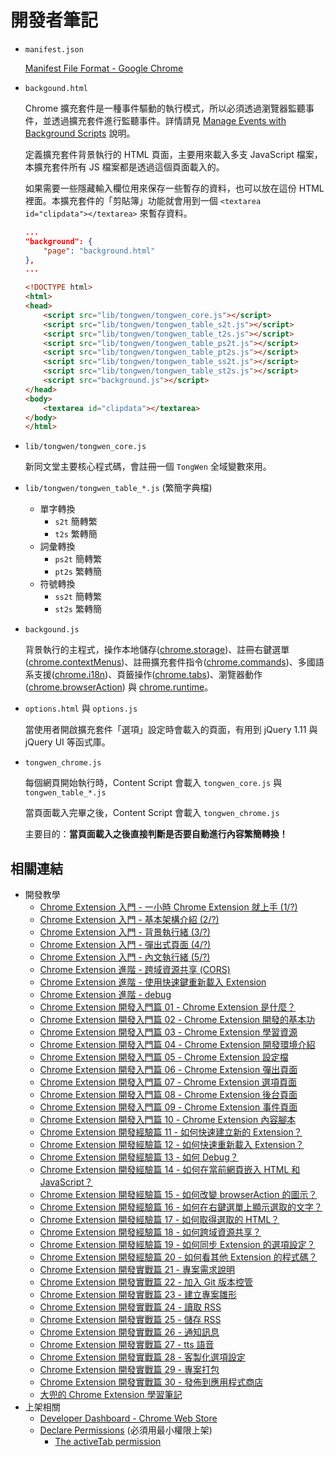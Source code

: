 # 開發者筆記

- `manifest.json`

    [Manifest File Format - Google Chrome](https://developer.chrome.com/extensions/manifest)

- `backgound.html`

    Chrome 擴充套件是一種事件驅動的執行模式，所以必須透過瀏覽器監聽事件，並透過擴充套件進行監聽事件。詳情請見 [Manage Events with Background Scripts](https://developer.chrome.com/extensions/background_pages) 說明。

    定義擴充套件背景執行的 HTML 頁面，主要用來載入多支 JavaScript 檔案，本擴充套件所有 JS 檔案都是透過這個頁面載入的。

    如果需要一些隱藏輸入欄位用來保存一些暫存的資料，也可以放在這份 HTML 裡面。本擴充套件的「剪貼簿」功能就會用到一個 `<textarea id="clipdata"></textarea>` 來暫存資料。

    ```json
    ...
    "background": {
        "page": "background.html"
    },
    ...
    ```

    ```html
    <!DOCTYPE html>
    <html>
    <head>
        <script src="lib/tongwen/tongwen_core.js"></script>
        <script src="lib/tongwen/tongwen_table_s2t.js"></script>
        <script src="lib/tongwen/tongwen_table_t2s.js"></script>
        <script src="lib/tongwen/tongwen_table_ps2t.js"></script>
        <script src="lib/tongwen/tongwen_table_pt2s.js"></script>
        <script src="lib/tongwen/tongwen_table_ss2t.js"></script>
        <script src="lib/tongwen/tongwen_table_st2s.js"></script>
        <script src="background.js"></script>
    </head>
    <body>
        <textarea id="clipdata"></textarea>
    </body>
    </html>
    ```

- `lib/tongwen/tongwen_core.js`

    新同文堂主要核心程式碼，會註冊一個 `TongWen` 全域變數來用。

- `lib/tongwen/tongwen_table_*.js` (繁簡字典檔)
  - 單字轉換
    - `s2t` 簡轉繁
    - `t2s` 繁轉簡
  - 詞彙轉換
    - `ps2t` 簡轉繁
    - `pt2s` 繁轉簡
  - 符號轉換
    - `ss2t` 簡轉繁
    - `st2s` 繁轉簡

- `backgound.js`

    背景執行的主程式，操作本地儲存([chrome.storage](https://developer.chrome.com/extensions/storage))、註冊右鍵選單([chrome.contextMenus](https://developer.chrome.com/extensions/contextMenus))、註冊擴充套件指令([chrome.commands](https://developer.chrome.com/extensions/commands))、多國語系支援([chrome.i18n](https://developer.chrome.com/extensions/i18n))、頁籤操作([chrome.tabs](https://developer.chrome.com/extensions/tabs))、瀏覽器動作([chrome.browserAction](https://developer.chrome.com/extensions/browserAction)) 與 [chrome.runtime](https://developer.chrome.com/extensions/runtime)。

- `options.html` 與 `options.js`

    當使用者開啟擴充套件「選項」設定時會載入的頁面，有用到 jQuery 1.11 與 jQuery UI 等函式庫。

- `tongwen_chrome.js`

    每個網頁開始執行時，Content Script 會載入 `tongwen_core.js` 與 `tongwen_table_*.js`

    當頁面載入完畢之後，Content Script 會載入 `tongwen_chrome.js`

    主要目的：**當頁面載入之後直接判斷是否要自動進行內容繁簡轉換！**

## 相關連結

- 開發教學
  - [Chrome Extension 入門 - 一小時 Chrome Extension 就上手 (1/?)](http://jzlin-blog.logdown.com/posts/143373-getting-started-with-building-a-chrome-extension)
  - [Chrome Extension 入門 - 基本架構介紹 (2/?)](http://jzlin-blog.logdown.com/posts/143437-getting-started-with-basic-structure-introduction)
  - [Chrome Extension 入門 - 背景執行緒 (3/?)](http://jzlin-blog.logdown.com/posts/145066-getting-started-with-background-threads)
  - [Chrome Extension 入門 - 彈出式頁面 (4/?)](http://jzlin-blog.logdown.com/posts/146050-getting-started-with-chrome-extension-popup-page)
  - [Chrome Extension 入門 - 內文執行緒 (5/?)](http://jzlin-blog.logdown.com/posts/147142-introduction-to-chrome-extension-pt-thread)
  - [Chrome Extension 進階 - 跨域資源共享 (CORS)](http://jzlin-blog.logdown.com/posts/154248-chrome-extension-advanced-cors)
  - [Chrome Extension 進階 - 使用快速鍵重新載入 Extension](http://jzlin-blog.logdown.com/posts/157697-progressive-chrome-extension-use-shortcut-keys-overload-extension)
  - [Chrome Extension 進階 - debug](http://jzlin-blog.logdown.com/posts/168563-chrome-extension-advanced-debug)
  - [Chrome Extension 開發入門篇 01 - Chrome Extension 是什麼？](http://jzlin-blog.logdown.com/posts/233782-what-are-chrome-extension)
  - [Chrome Extension 開發入門篇 02 - Chrome Extension 開發的基本功](http://jzlin-blog.logdown.com/posts/233942-basic-skills-for-chrome-extension-development)
  - [Chrome Extension 開發入門篇 03 - Chrome Extension 學習資源](http://jzlin-blog.logdown.com/posts/234172-chrome-extension-resources)
  - [Chrome Extension 開發入門篇 04 - Chrome Extension 開發環境介紹](http://jzlin-blog.logdown.com/posts/234178-chrome-extension-development-environment)
  - [Chrome Extension 開發入門篇 05 - Chrome Extension 設定檔](http://jzlin-blog.logdown.com/posts/234195-chrome-extension-manifest)
  - [Chrome Extension 開發入門篇 06 - Chrome Extension 彈出頁面](http://jzlin-blog.logdown.com/posts/234196-chrome-extension-popup-page)
  - [Chrome Extension 開發入門篇 07 - Chrome Extension 選項頁面](http://jzlin-blog.logdown.com/posts/234197-chrome-extension-options-page)
  - [Chrome Extension 開發入門篇 08 - Chrome Extension 後台頁面](http://jzlin-blog.logdown.com/posts/234202-chrome-extension-background-page)
  - [Chrome Extension 開發入門篇 09 - Chrome Extension 事件頁面](http://jzlin-blog.logdown.com/posts/234203-chrome-extension-event-page)
  - [Chrome Extension 開發入門篇 10 - Chrome Extension 內容腳本](http://jzlin-blog.logdown.com/posts/234204-chrome-extension-content-scripts)
  - [Chrome Extension 開發經驗篇 11 - 如何快速建立新的 Extension？](http://jzlin-blog.logdown.com/posts/234830-how-to-quickly-build-a-new-extension)
  - [Chrome Extension 開發經驗篇 12 - 如何快速重新載入 Extension？](http://jzlin-blog.logdown.com/posts/234831-how-to-quickly-reload-extension)
  - [Chrome Extension 開發經驗篇 13 - 如何 Debug？](http://jzlin-blog.logdown.com/posts/234832-how-to-debug-chrome-extension)
  - [Chrome Extension 開發經驗篇 14 - 如何在當前網頁嵌入 HTML 和 JavaScript？](http://jzlin-blog.logdown.com/posts/234833-how-to-embed-html-and-javascript-into-your-current-web-page)
  - [Chrome Extension 開發經驗篇 15 - 如何改變 browserAction 的圖示？](http://jzlin-blog.logdown.com/posts/234834-how-to-change-the-icon-of-the-browseraction)
  - [Chrome Extension 開發經驗篇 16 - 如何在右鍵選單上顯示選取的文字？](http://jzlin-blog.logdown.com/posts/234838-how-to-display-selected-text-on-the-context-menu)
  - [Chrome Extension 開發經驗篇 17 - 如何取得選取的 HTML？](http://jzlin-blog.logdown.com/posts/234839-how-to-get-the-selected-html)
  - [Chrome Extension 開發經驗篇 18 - 如何跨域資源共享？](http://jzlin-blog.logdown.com/posts/234840-how-to-cross-origin-resource-sharing)
  - [Chrome Extension 開發經驗篇 19 - 如何同步 Extension 的選項設定？](http://jzlin-blog.logdown.com/posts/234841-how-to-synchronize-an-extension-option-setting)
  - [Chrome Extension 開發經驗篇 20 - 如何看其他 Extension 的程式碼？](http://jzlin-blog.logdown.com/posts/234842-how-to-see-other-extension-source-code)
  - [Chrome Extension 開發實戰篇 21 - 專案需求說明](http://jzlin-blog.logdown.com/posts/236966-project-specifications)
  - [Chrome Extension 開發實戰篇 22 - 加入 Git 版本控管](http://jzlin-blog.logdown.com/posts/236967-add-the-git-version-control)
  - [Chrome Extension 開發實戰篇 23 - 建立專案雛形](http://jzlin-blog.logdown.com/posts/236968-establish-the-project-prototype)
  - [Chrome Extension 開發實戰篇 24 - 讀取 RSS](http://jzlin-blog.logdown.com/posts/236969-read-rss)
  - [Chrome Extension 開發實戰篇 25 - 儲存 RSS](http://jzlin-blog.logdown.com/posts/236970-store-rss)
  - [Chrome Extension 開發實戰篇 26 - 通知訊息](http://jzlin-blog.logdown.com/posts/236971-notification-message)
  - [Chrome Extension 開發實戰篇 27 - tts 語音](http://jzlin-blog.logdown.com/posts/236972-tts-voice)
  - [Chrome Extension 開發實戰篇 28 - 客製化選項設定](http://jzlin-blog.logdown.com/posts/236973-236973-customized-options)
  - [Chrome Extension 開發實戰篇 29 - 專案打包](http://jzlin-blog.logdown.com/posts/236974-packaging-project)
  - [Chrome Extension 開發實戰篇 30 - 發佈到應用程式商店](http://jzlin-blog.logdown.com/posts/236975-publish-to-the-app-store)
  - [大兜的 Chrome Extension 學習筆記](https://tonytonyjan.net/2012/05/25/get-start-with-chrome-extension/)
- 上架相關
  - [Developer Dashboard - Chrome Web Store](https://chrome.google.com/webstore/devconsole/49b29197-2b68-4180-acce-8c050a974942?hl=zh_TW)
  - [Declare Permissions](https://developer.chrome.com/extensions/declare_permissions) (必須用最小權限上架)
    - [The activeTab permission](https://developer.chrome.com/extensions/activeTab)
